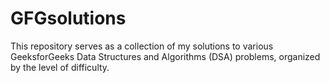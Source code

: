 # GFGsolutions
This repository serves as a collection of my solutions to various GeeksforGeeks Data Structures and Algorithms (DSA) problems, organized by the level of difficulty. 
